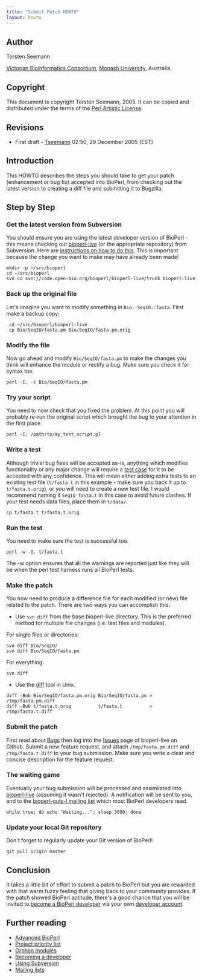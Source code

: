 ```yaml
---
title: "Submit Patch HOWTO"
layout: howto
---
```


Author
------

Torsten Seemann

[Victorian Bioinformatics Consortium](http://www.vicbioinformatics.com), [Monash University](http://www.monash.edu.au/), Australia.

Copyright
---------

This document is copyright Torsten Seemann, 2005. It can be copied and distributed under the terms of the [Perl Artistic License](http://www.bioperl.org/wiki/Perl_Artistic_License).

Revisions
---------

-   First draft - [Tseemann](http://www.bioperl.org/wiki/User:Tseemann) 02:50, 29 December 2005 (EST)

Introduction
------------

This HOWTO describes the steps you should take to get your patch (enhancement or bug fix) accepted into BioPerl, from checking out the latest version to creating a diff file and submitting it to Bugzilla.

Step by Step
------------

### Get the latest version from Subversion

You should ensure you are using the latest developer version of BioPerl - this means checking out [bioperl-live](http://www.bioperl.org/wiki/Bioperl-live) (or the appropriate repository) from Subversion. Here are [instructions on how to do this](http://www.bioperl.org/wiki/Using_Subversion#Checking_out_code_from_the_repository_with_a_developer_account). This is important because the change you want to make may have already been made!

```
mkdir -p ~/src/bioperl
cd ~/src/bioperl
svn co svn://code.open-bio.org/bioperl/bioperl-live/trunk bioperl-live
```

### Back up the original file

Let's imagine you want to modify something in `Bio::SeqIO::fasta`. First make a backup copy:

```
 cd ~/src/bioperl/bioperl-live
 cp Bio/SeqIO/fasta.pm Bio/SeqIO/fasta.pm.orig
```

### Modify the file

Now go ahead and modify `Bio/SeqIO/fasta.pm` to make the changes you think will enhance the module or rectify a bug. Make sure you check it for syntax too.

`perl -I. -c Bio/SeqIO/fasta.pm`

### Try your script

You need to now check that you fixed the problem. At this point you will probably re-run the original script which brought the bug to your attention in the first place.

`perl -I. /path/to/my_test_script.pl`

### Write a test

Although trivial bug fixes will be accepted as-is, anything which modifies functionality or any major change will require a [test case](http://en.wikipedia.org/wiki/Test_case) for it to be accepted with any confidence. This will mean either adding extra tests to an existing test file (`t/fasta.t` in this example - make sure you back it up to `t/fasta.t.orig`), or you will need to create a new test file. I would recommend naming it `SeqIO-fasta.t` in this case to avoid future clashes. If your test needs data files, place them in `t/data/`.

`cp t/fasta.t t/fasta.t.orig`

### Run the test

You need to make sure the test is successful too.

`perl -w -I. t/fasta.t`

The -w option ensures that all the warnings are reported just like they will be when the perl test harness runs all BioPerl tests.

### Make the patch

You now need to produce a difference file for each modified (or new) file related to the patch. There are two ways you can accomplish this:

-   Use `svn diff` from the base bioperl-live directory. This is the preferred method for multiple file changes (i.e. test files and modules).

For single files or directories:

```
svn diff Bio/SeqIO/
svn diff Bio/SeqIO/fasta.pm
```

For everything:

`svn diff`

-   Use the [diff](http://en.wikipedia.org/wiki/diff) tool in Unix.

```
diff -Bub Bio/SeqIO/fasta.pm.orig Bio/SeqIO/fasta.pm > /tmp/fasta.pm.diff
diff -Bub t/fasta.t.orig          t/fasta.t          > /tmp/fasta.t.diff
```

### Submit the patch

First read about [Bugs](http://www.bioperl.org/wiki/Bugs) then log into the [Issues](https://github.com/bioperl/bioperl-live/issues) page of bioperl-live on Github. Submit a new feature request, and attach `/tmp/fasta.pm.diff` and `/tmp/fasta.t.diff` to your bug submission. Make sure you write a clear and concise description for the feature request.

### The waiting game

Eventually your bug submission will be processed and assimilated into [bioperl-live](http://www.bioperl.org/wiki/Bioperl-live) (assuming it wasn't rejected). A notification will be sent to you, and to the [bioperl-guts-l mailing list](http://www.bioperl.org/wiki/Mailing_lists) which most BioPerl developers read.

`while true; do echo "Waiting..."; sleep 3600; done`

### Update your local Git repository

Don't forget to regularly update your Git version of BioPerl!

`git pull origin master`

Conclusion
----------

It takes a little bit of effort to submit a patch to BioPerl but you are rewarded with that warm fuzzy feeling that giving back to your community provides. If the patch showed BioPerl aptitude, there's a good chance that you will be invited to [become a BioPerl developer](http://www.bioperl.org/wiki/Becoming_a_developer) via your own [developer account](http://www.bioperl.org/wiki/Using_CVS#Checking_out_code_from_the_repository_with_a_developer_account).

Further reading
---------------

-   [Advanced BioPerl](http://www.bioperl.org/wiki/Advanced_BioPerl)
-   [Project priority list](http://www.bioperl.org/wiki/Project_priority_list)
-   [Orphan modules](http://www.bioperl.org/wiki/Orphan_modules)
-   [Becoming a developer](http://www.bioperl.org/wiki/Becoming_a_developer)
-   [Using Subversion](http://www.bioperl.org/wiki/Using_Subversion)
-   [Mailing lists](http://www.bioperl.org/wiki/Mailing_lists)

